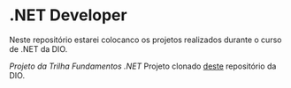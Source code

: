 # .NET Developer

Neste repositório estarei colocanco os projetos realizados durante o curso de .NET da DIO.

*Projeto da Trilha Fundamentos .NET*
Projeto clonado [deste](https://github.com/digitalinnovationone/trilha-net-fundamentos-desafio) repositório da DIO.
